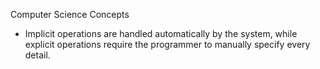 Computer Science Concepts

- Implicit operations are handled automatically by the system, while explicit operations require the programmer to manually specify every detail.